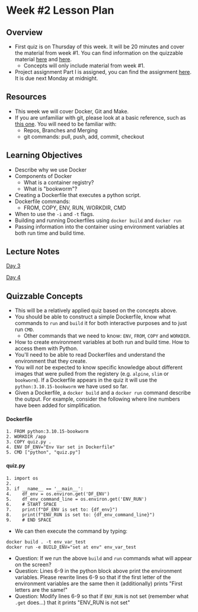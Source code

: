 # Week #2 Lesson Plan

## Overview
* First quiz is on Thursday of this week. It will be 20 minutes and cover the material from week #1. You can find information on the quizzable material [here](../lesson_plan/week_1.md#day-1-quizable-concepts) and [here](../lesson_plan/week_1.md#day-2-quizable-concepts).
  - Concepts will only include material from week #1.
* Project assignment Part I is assigned, you can find the assignment [here](../project_assignments/part_1.md). It is due next Monday at midnight.

## Resources
* This week we will cover Docker, Git and Make.
* If you are unfamiliar with git, please look at a basic reference, such as [this one](https://www.freecodecamp.org/news/learn-the-basics-of-git-in-under-10-minutes-da548267cc91/). You will need to be familiar with:
    - Repos, Branches and Merging
    - git commands: pull, push, add, commit, checkout

## Learning Objectives

- Describe why we use Docker
- Components of Docker
  - What is a container registry? 
  - What is "bookworm"?
- Creating a Dockerfile that executes a python script.
- Dockerfile commands:
  - FROM, COPY, ENV, RUN, WORKDIR, CMD
- When to use the `-i` and `-t` flags.
- Building and running Dockerfiles using `docker build` and `docker run`
- Passing information into the container using environment variables at both run time and build time.


## Lecture Notes

[Day 3](../class_notes/03_docker.md)

[Day 4](../class_notes/04_docker_git_expectations.md)

## Quizzable Concepts

- This will be a relatively applied quiz based on the concepts above. 
- You should be able to construct a simple Dockerfile, know what commands to `run` and `build` it for both interactive purposes and to just run `CMD`.
  - Other commands that we need to know: `ENV`, `FROM`, `COPY` and `WORKDIR`.
- How to create environment variables at both run and build time. How to access them with Python.
- You'll need to be able to read Dockerfiles and understand the environment that they create. 
- You will _not_ be expected to know specific knowledge about different images that were pulled from the registery (e.g. `alpine`, `slim` or `bookworm`). If a Dockerfile appears in the quiz it will use the `python:3.10.15-bookworm` we have used so far.
- Given a Dockerfile, a `docker build` and a `docker run` command describe the output. For example, consider the following where line numbers have been added for simplification.

#### Dockerfile

```
1. FROM python:3.10.15-bookworm
2. WORKDIR /app
3. COPY quiz.py .
4. ENV DF_ENV="Env Var set in Dockerfile"
5. CMD ["python", "quiz.py"]
```

#### quiz.py 

```
1. import os
2. 
3. if __name__ == '__main__':
4.    df_env = os.environ.get('DF_ENV')
5.    df_env_command_line = os.environ.get('ENV_RUN')
6.    # START SPACE
7.    print(f"DF_ENV is set to: {df_env}")
8.    print(f"ENV_RUN is set to: {df_env_command_line}")
9.    # END SPACE    
```

- We can then execute the command by typing:

```
docker build . -t env_var_test
docker run -e BUILD_ENV="set at env" env_var_test
```

- Question: If we run the above `build` and `run` commands what will appear on the screen?
- Question: Lines 6-9 in the python block above print the environment variables. Please rewrite lines 6-9 so that if the first letter of the environment variables are the same then it (additionally) prints "First letters are the same!"
- Question: Modify lines 6-9 so that if `ENV_RUN` is not set (remember what `.get` does...) that it prints "ENV_RUN is not set"
